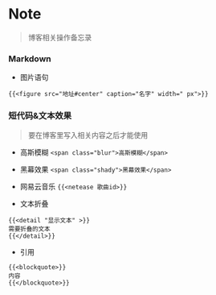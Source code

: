 # Note

> 博客相关操作备忘录


### Markdown
- 图片语句
```
{{<figure src="地址#center" caption="名字" width=" px">}}
```

### 短代码&文本效果
> 要在博客里写入相关内容之后才能使用
- 高斯模糊
 ```<span class="blur">高斯模糊</span>```

- 黑幕效果
  ```<span class="shady">黑幕效果</span>```

- 网易云音乐
  ```{{<netease 歌曲id>}}```

- 文本折叠
```
{{<detail "显示文本" >}}
需要折叠的文本
{{</detail>}}
```
- 引用
```
{{<blockquote>}}
内容
{{</blockquote>}}
```

